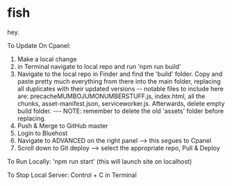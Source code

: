 # fish
 hey.

To Update On Cpanel:

1. Make a local change
2. in Terminal navigate to local repo and run 'npm run build'
3. Navigate to the local repo in Finder and find the 'build' folder. Copy and paste pretty much everything from there into the main folder, replacing all duplicates with their updated versions -- notable files to include here are: precacheMUMBOJUMONUMBERSTUFF.js, index.html, all the chunks, asset-manifest.json, serviceworker.js. Afterwards, delete empty build folder. --- NOTE: remember to delete the old 'assets' folder before replacing.
4. Push & Merge to GitHub master
5. Login to Bluehost
6. Navigate to ADVANCED on the right panel --> this segues to Cpanel
7. Scroll down to Git deploy --> select the appropriate repo, Pull & Deploy

To Run Locally: 'npm run start' (this will launch site on localhost)

To Stop Local Server: Control + C in Terminal


